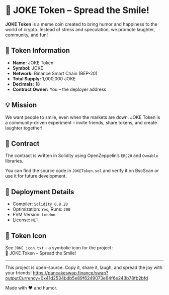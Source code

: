 # 🤡 JOKE Token – Spread the Smile!

**JOKE Token** is a meme coin created to bring humor and happiness to the world of crypto. Instead of stress and speculation, we promote laughter, community, and fun!

## 📜 Token Information

- **Name:** JOKE Token  
- **Symbol:** JOKE  
- **Network:** Binance Smart Chain (BEP-20)  
- **Total Supply:** 1,000,000 JOKE  
- **Decimals:** 18  
- **Contract Owner:** You – the deployer address

## 💡 Mission

We want people to smile, even when the markets are down. JOKE Token is a community-driven experiment – invite friends, share tokens, and create laughter together!

## 🧠 Contract

The contract is written in Solidity using OpenZeppelin’s `ERC20` and `Ownable` libraries.

You can find the source code in `JOKEToken.sol` and verify it on BscScan or use it for future development.

## 🚀 Deployment Details

- Compiler: `Solidity 0.8.20`  
- Optimization: `Yes`, Runs: `200`  
- EVM Version: `London`  
- License: `MIT`

## 🎨 Token Icon

See `JOKE_icon.txt` – a symbolic icon for the project:  
🙂 JOKE Token – Spread the Smile!

---

This project is open-source. Copy it, share it, laugh, and spread the joy with your friends!
https://pancakeswap.finance/swap?outputCurrency=0x41d2534bdb5e89f6249073e64f6e243b78fb2bfd

Made with ❤️ and humor.
